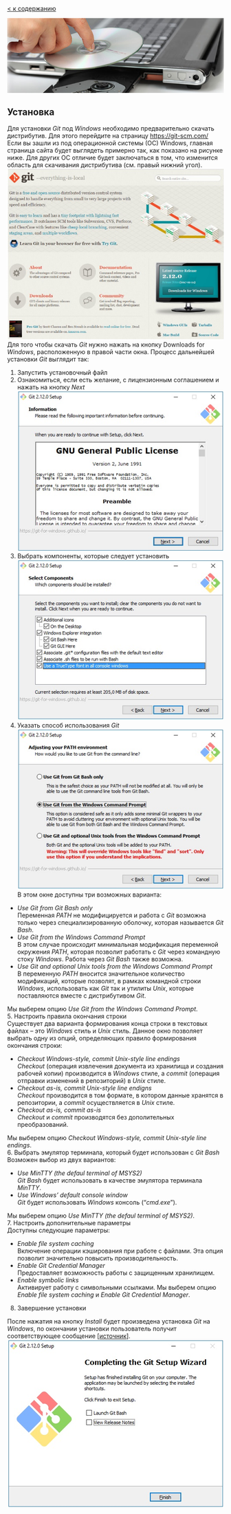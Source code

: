 [< к содержанию](./readme.md)

![install-logo2](./assets/install-logo2.jpg)

## Установка

Для установки *Git* под *Windows* необходимо предварительно скачать дистрибутив. Для этого перейдите на страницу https://git-scm.com/
Если вы зашли из под операционной системы (ОС) Windows, главная страница сайта будет выглядеть примерно так, как показано на рисунке ниже. Для других ОС отличие будет заключаться в том, что изменится область для скачивания дистрибутива (см. правый нижний угол).
 ![install_p1](./assets/install_p1.png)
Для того чтобы скачать *Git* нужно нажать на кнопку Downloads for *Windows*, расположенную в правой части окна.
Процесс дальнейшей установки *Git* выглядит так:
1. Запустить установочный файл
2. Ознакомиться, если есть желание, с лицензионным соглашением и нажать на кнопку *Next*
![install_p2](./assets/install_p2.png)
3. Выбрать компоненты, которые следует установить
![install_p3](./assets/install_p3.png)
4. Указать способ использования *Git*
![install_p4](./assets/install_p4.png)
В этом окне доступны три возможных варианта:
* *Use Git from Git Bash only*  
Переменная *PATH* не модифицируется и работа с *Git* возможна только через специализированную оболочку, которая называется *Git Bash*.
*	*Use Git from the Windows Command Prompt*  
В этом случае происходит минимальная модификация переменной окружения *PATH*, которая позволит работать с *Git* через командную стоку *Windows*. Работа через *Git Bash* также возможна.
*	*Use Git and optional Unix tools from the Windows Command Prompt*  
В переменную *PATH* вносится значительное количество модификаций, которые позволят, в рамках командной строки *Windows*, использовать как *Git* так и утилиты *Unix*, которые поставляются вместе с дистрибутивом *Git*.

Мы выберем опцию *Use Git from the Windows Command Prompt*.  
5. Настроить правила окончания строки   
Существует два варианта формирования конца строки в текстовых файлах – это *Windows* стиль и *Unix* стиль. Данное окно позволяет выбрать одну из опций, определяющих правило формирования окончания строки:
* *Checkout Windows-style, commit Unix-style line endings*  
*Checkout* (операция извлечения документа из хранилища и создания рабочей копии) производится в *Windows* стиле, а *commit* (операция отправки изменений в репозиторий) в *Unix* стиле.  
* *Checkout as-is, commit Unix-style line endigns*  
*Checkout* производится в том формате, в котором данные хранятся в репозитории, а *commit* осуществляется в *Unix* стиле.  
* *Checkout as-is, commit as-is*  
*Checkout* и *commit* производятся без дополительных преобразований.

Мы выберем опцию *Checkout Windows-style, commit Unix-style line endings*.  
6. Выбрать эмулятор терминала, который будет использован с *Git Bash*  
Возможен выбор из двух вариантов:
* *Use MinTTY (the defaul terminal of MSYS2)*  
*Git Bash* будет использовать в качестве эмулятора терминала *MinTTY*.
* *Use Windows’ default console window*  
*Git* будет использовать *Windows* консоль (“*cmd.exe*”).

Мы выберем опцию *Use MinTTY (the defaul terminal of MSYS2)*.  
7. Настроить дополнительные параметры  
Доступны следующие параметры:
* *Enable file system caching*  
Включение операции кэширования при работе с файлами. Эта опция позволит значительно повысить производительность.
* *Enable Git Credential Manager*  
Предоставляет возможность работы с защищенным хранилищем.
* *Enable symbolic links*  
Активирует работу с символьными ссылками.
Мы выберем опцию *Enable file system caching* и *Enable Git Credential Manager*.
8. Завершение установки

После нажатия на кнопку *Install* будет произведена установка *Git* на *Windows*, по окончании установки пользователь получит соответствующее сообщение [[источник](https://devpractice.ru/git-for-beginners-part-2-install-git/)].
![install_p5](./assets/install_p5.png)